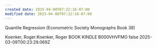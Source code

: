 ```yaml
---
created date: 2025-04-08T07:22:18-07:00
modified date: 2025-04-08T07:22:18-07:00
---
```

Quantile Regression (Econometric Society Monographs Book 38)

Koenker, Roger:Koenker, Roger
BOOK
KINDLE
B000VHVFMO
false
2025-03-09T00:23:29.069Z
